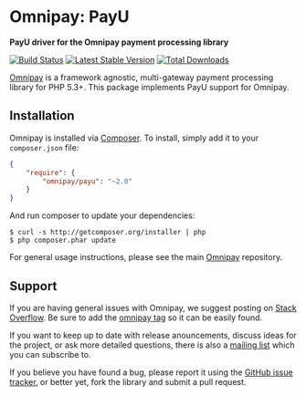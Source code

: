 # Omnipay: PayU

**PayU driver for the Omnipay payment processing library**

[![Build Status](https://travis-ci.org/thephpleague/omnipay-payu.png?branch=master)](https://travis-ci.org/thephpleague/omnipay-payu)
[![Latest Stable Version](https://poser.pugx.org/omnipay/payu/version.png)](https://packagist.org/packages/omnipay/payu)
[![Total Downloads](https://poser.pugx.org/omnipay/payu/d/total.png)](https://packagist.org/packages/omnipay/payu)

[Omnipay](https://github.com/thephpleague/omnipay) is a framework agnostic, multi-gateway payment
processing library for PHP 5.3+. This package implements PayU support for Omnipay.

## Installation

Omnipay is installed via [Composer](http://getcomposer.org/). To install, simply add it
to your `composer.json` file:

```json
{
    "require": {
        "omnipay/payu": "~2.0"
    }
}
```

And run composer to update your dependencies:

    $ curl -s http://getcomposer.org/installer | php
    $ php composer.phar update


For general usage instructions, please see the main [Omnipay](https://github.com/thephpleague/omnipay)
repository.

## Support

If you are having general issues with Omnipay, we suggest posting on
[Stack Overflow](http://stackoverflow.com/). Be sure to add the
[omnipay tag](http://stackoverflow.com/questions/tagged/omnipay) so it can be easily found.

If you want to keep up to date with release anouncements, discuss ideas for the project,
or ask more detailed questions, there is also a [mailing list](https://groups.google.com/forum/#!forum/omnipay) which
you can subscribe to.

If you believe you have found a bug, please report it using the [GitHub issue tracker](https://github.com/efesaid/omnipay-payu/issues),
or better yet, fork the library and submit a pull request.
